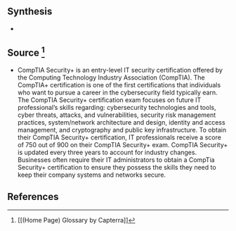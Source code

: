 ## Synthesis
- 
## Source [^1]
- CompTIA Security+ is an entry-level IT security certification offered by the Computing Technology Industry Association (CompTIA). The CompTIA+ certification is one of the first certifications that individuals who want to pursue a career in the cybersecurity field typically earn. The CompTIA Security+ certification exam focuses on future IT professional’s skills regarding: cybersecurity technologies and tools, cyber threats, attacks, and vulnerabilities, security risk management practices, system/network architecture and design, identity and access management, and cryptography and public key infrastructure. To obtain their CompTIA Security+ certification, IT professionals receive a score of 750 out of 900 on their CompTIA Security+ exam. CompTIA Security+ is updated every three years to account for industry changes. Businesses often require their IT administrators to obtain a CompTia Security+ certification to ensure they possess the skills they need to keep their company systems and networks secure.
## References

[^1]: [[(Home Page) Glossary by Capterra]]